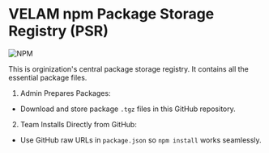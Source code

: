 # VELAM npm Package Storage Registry (PSR)

![NPM](https://img.shields.io/badge/npm-CB3837?style=for-the-badge&logo=npm&logoColor=white)

This is orginization's central package storage registry. It contains all the essential package files. 

1) Admin Prepares Packages:
  - Download and store package ```.tgz``` files in this GitHub repository.
2) Team Installs Directly from GitHub:
  - Use GitHub raw URLs in ```package.json``` so ```npm install``` works seamlessly.


